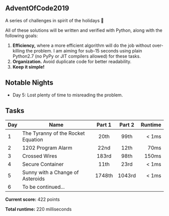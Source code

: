 ## AdventOfCode2019
A series of challenges in spirit of the holidays 🎄

All of these solutions will be written and verified with Python, along with the following goals:
1. __Efficiency,__ where a more efficient algorithm will do the job without over-killing the problem. I am aiming for sub-15 seconds using plain Python2.7 (no PyPy or JIT compilers allowed) for these tasks.
2. __Organization.__ Avoid duplicate code for better readability.
3. __Keep it simple!__

## Notable Nights

- Day 5: Lost plenty of time to misreading the problem.

## Tasks

| Day | Name                               | Part 1 | Part 2 | Runtime |
| --- | ---------------------------------- |:------:|:------:| -------:|
| 1   | The Tyranny of the Rocket Equation | 20th   | 99th   | < 1ms   |
| 2   | 1202 Program Alarm                 | 22nd   | 12th   | 70ms    |
| 3   | Crossed Wires                      | 183rd  | 98th   | 150ms   |
| 4   | Secure Container                   | 11th   | 23rd   | < 1ms   |
| 5   | Sunny with a Change of Asteroids   | 1748th | 1043rd | < 1ms   |
| 6   | To be continued...                 |        |        |         |

__Current score:__ 422 points

__Total runtime:__ 220 milliseconds
